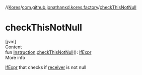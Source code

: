 //[Kores](../index.md)/[com.github.jonathanxd.kores.factory](index.md)/[checkThisNotNull](check-this-not-null.md)



# checkThisNotNull  
[jvm]  
Content  
fun [Instruction](../com.github.jonathanxd.kores/-instruction/index.md).[checkThisNotNull](check-this-not-null.md)(): [IfExpr](../com.github.jonathanxd.kores.base/-if-expr/index.md)  
More info  


[IfExpr](../com.github.jonathanxd.kores.base/-if-expr/index.md) that checks if [receiver](../com.github.jonathanxd.kores/-instruction/index.md) is not null

  




